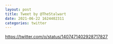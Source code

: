 ```yaml
--- 
layout: post 
title: Tweet by @TheStalwart 
date: 2021-06-22 1624402311 
categories: twitter 
--- 
```

https://twitter.com/o/status/1407471402928717827